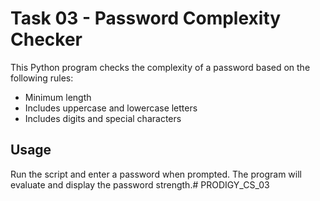 # Task 03 - Password Complexity Checker

This Python program checks the complexity of a password based on the following rules:
- Minimum length
- Includes uppercase and lowercase letters
- Includes digits and special characters

## Usage
Run the script and enter a password when prompted. The program will evaluate and display the password strength.# PRODIGY_CS_03
